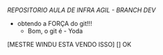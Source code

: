 *REPOSITORIO AULA DE INFRA AGIL - BRANCH DEV*

- obtendo a FORÇA do git!!!
  - Bom, o git é - Yoda

[MESTRE WINDU ESTA VENDO ISSO]
[] OK
